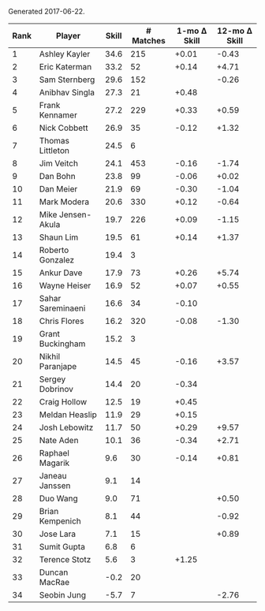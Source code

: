 Generated 2017-06-22.

| Rank | Player            | Skill | # Matches | 1-mo Δ Skill | 12-mo Δ Skill |
|------|-------------------|-------|-----------|--------------|---------------|
|    1 | Ashley Kayler     |  34.6 |       215 |        +0.01 |         -0.43 |
|    2 | Eric Katerman     |  33.2 |        52 |        +0.14 |         +4.71 |
|    3 | Sam Sternberg     |  29.6 |       152 |              |         -0.26 |
|    4 | Anibhav Singla    |  27.3 |        21 |        +0.48 |               |
|    5 | Frank Kennamer    |  27.2 |       229 |        +0.33 |         +0.59 |
|    6 | Nick Cobbett      |  26.9 |        35 |        -0.12 |         +1.32 |
|    7 | Thomas Littleton  |  24.5 |         6 |              |               |
|    8 | Jim Veitch        |  24.1 |       453 |        -0.16 |         -1.74 |
|    9 | Dan Bohn          |  23.8 |        99 |        -0.06 |         +0.02 |
|   10 | Dan Meier         |  21.9 |        69 |        -0.30 |         -1.04 |
|   11 | Mark Modera       |  20.6 |       330 |        +0.12 |         -0.64 |
|   12 | Mike Jensen-Akula |  19.7 |       226 |        +0.09 |         -1.15 |
|   13 | Shaun Lim         |  19.5 |        61 |        +0.14 |         +1.37 |
|   14 | Roberto Gonzalez  |  19.4 |         3 |              |               |
|   15 | Ankur Dave        |  17.9 |        73 |        +0.26 |         +5.74 |
|   16 | Wayne Heiser      |  16.9 |        52 |        +0.07 |         +0.55 |
|   17 | Sahar Sareminaeni |  16.6 |        34 |        -0.10 |               |
|   18 | Chris Flores      |  16.2 |       320 |        -0.08 |         -1.30 |
|   19 | Grant Buckingham  |  15.2 |         3 |              |               |
|   20 | Nikhil Paranjape  |  14.5 |        45 |        -0.16 |         +3.57 |
|   21 | Sergey Dobrinov   |  14.4 |        20 |        -0.34 |               |
|   22 | Craig Hollow      |  12.5 |        19 |        +0.45 |               |
|   23 | Meldan Heaslip    |  11.9 |        29 |        +0.15 |               |
|   24 | Josh Lebowitz     |  11.7 |        50 |        +0.29 |         +9.57 |
|   25 | Nate Aden         |  10.1 |        36 |        -0.34 |         +2.71 |
|   26 | Raphael Magarik   |   9.6 |        30 |        -0.14 |         +0.81 |
|   27 | Janeau Janssen    |   9.1 |        14 |              |               |
|   28 | Duo Wang          |   9.0 |        71 |              |         +0.50 |
|   29 | Brian Kempenich   |   8.1 |        44 |              |         -0.92 |
|   30 | Jose Lara         |   7.1 |        15 |              |         +0.89 |
|   31 | Sumit Gupta       |   6.8 |         6 |              |               |
|   32 | Terence Stotz     |   5.6 |         3 |        +1.25 |               |
|   33 | Duncan MacRae     |  -0.2 |        20 |              |               |
|   34 | Seobin Jung       |  -5.7 |         7 |              |         -2.76 |